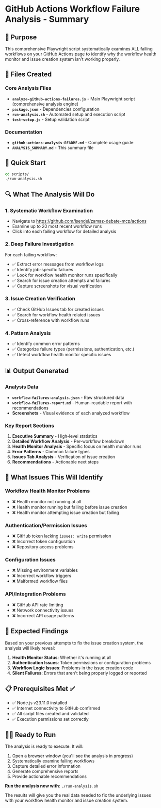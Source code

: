 # GitHub Actions Workflow Failure Analysis - Summary

## 🎯 Purpose
This comprehensive Playwright script systematically examines ALL failing workflows on your GitHub Actions page to identify why the workflow health monitor and issue creation system isn't working properly.

## 📁 Files Created

### Core Analysis Files
- **`analyze-github-actions-failures.js`** - Main Playwright script (comprehensive analysis engine)
- **`package.json`** - Dependencies configuration
- **`run-analysis.sh`** - Automated setup and execution script
- **`test-setup.js`** - Setup validation script

### Documentation
- **`github-actions-analysis-README.md`** - Complete usage guide
- **`ANALYSIS_SUMMARY.md`** - This summary file

## 🚀 Quick Start
```bash
cd scripts/
./run-analysis.sh
```

## 🔍 What The Analysis Will Do

### 1. Systematic Workflow Examination
- Navigate to https://github.com/lsendel/zamaz-debate-mcp/actions
- Examine up to 20 most recent workflow runs
- Click into each failing workflow for detailed analysis

### 2. Deep Failure Investigation
For each failing workflow:
- ✅ Extract error messages from workflow logs
- ✅ Identify job-specific failures
- ✅ Look for workflow health monitor runs specifically
- ✅ Search for issue creation attempts and failures
- ✅ Capture screenshots for visual verification

### 3. Issue Creation Verification
- ✅ Check GitHub Issues tab for created issues
- ✅ Search for workflow health related issues
- ✅ Cross-reference with workflow runs

### 4. Pattern Analysis
- ✅ Identify common error patterns
- ✅ Categorize failure types (permissions, authentication, etc.)
- ✅ Detect workflow health monitor specific issues

## 📊 Output Generated

### Analysis Data
- **`workflow-failures-analysis.json`** - Raw structured data
- **`workflow-failures-report.md`** - Human-readable report with recommendations
- **Screenshots** - Visual evidence of each analyzed workflow

### Key Report Sections
1. **Executive Summary** - High-level statistics
2. **Detailed Workflow Analysis** - Per-workflow breakdown
3. **Health Monitor Analysis** - Specific focus on health monitor runs
4. **Error Patterns** - Common failure types
5. **Issues Tab Analysis** - Verification of issue creation
6. **Recommendations** - Actionable next steps

## 🔧 What Issues This Will Identify

### Workflow Health Monitor Problems
- ❌ Health monitor not running at all
- ❌ Health monitor running but failing before issue creation
- ❌ Health monitor attempting issue creation but failing

### Authentication/Permission Issues
- ❌ GitHub token lacking `issues: write` permission
- ❌ Incorrect token configuration
- ❌ Repository access problems

### Configuration Issues
- ❌ Missing environment variables
- ❌ Incorrect workflow triggers
- ❌ Malformed workflow files

### API/Integration Problems
- ❌ GitHub API rate limiting
- ❌ Network connectivity issues
- ❌ Incorrect API usage patterns

## 🎯 Expected Findings

Based on your previous attempts to fix the issue creation system, the analysis will likely reveal:

1. **Health Monitor Status**: Whether it's running at all
2. **Authentication Issues**: Token permissions or configuration problems
3. **Workflow Logic Issues**: Problems in the issue creation code
4. **Silent Failures**: Errors that aren't being properly logged or reported

## 📋 Prerequisites Met ✅
- ✅ Node.js v23.11.0 installed
- ✅ Internet connectivity to GitHub confirmed
- ✅ All script files created and validated
- ✅ Execution permissions set correctly

## 🏃‍♂️ Ready to Run
The analysis is ready to execute. It will:
1. Open a browser window (you'll see the analysis in progress)
2. Systematically examine failing workflows
3. Capture detailed error information
4. Generate comprehensive reports
5. Provide actionable recommendations

**Run the analysis now with**: `./run-analysis.sh`

The results will give you the real data needed to fix the underlying issues with your workflow health monitor and issue creation system.